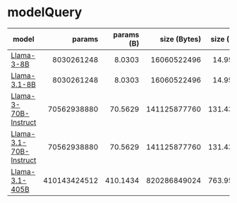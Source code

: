 # modelQuery



| model | params | params (B) | size (Bytes) | size (GB) | layers | dim  | etc        | 
| ----- | -----: | ---------: | -----------: | --------: | -----: | ---: | :--------: |
| [Llama-3-8B](https://huggingface.co/meta-llama/Meta-Llama-3-8B) | 8030261248 | 8.0303 | 16060522496 | 14.9575 | 32 | 4096 | [*](https://huggingface.co/meta-llama/Meta-Llama-3-8B/blob/main/original/params.json) |
| [Llama-3.1-8B](https://huggingface.co/meta-llama/Meta-Llama-3.1-8B) | 8030261248 | 8.0303 | 16060522496 | 14.9575 | 32 | 4096 | [*](https://huggingface.co/meta-llama/Meta-Llama-3.1-8B/blob/main/original/params.json) |
| [Llama-3-70B-Instruct](https://huggingface.co/meta-llama/Meta-Llama-3-70B-Instruct)     | 70562938880 | 70.5629 | 141125877760 | 131.4337 | 80 | 8192 | [*](https://huggingface.co/meta-llama/Meta-Llama-3-70B-Instruct/blob/main/original/params.json) |
| [Llama-3.1-70B-Instruct](https://huggingface.co/meta-llama/Meta-Llama-3.1-70B-Instruct) | 70562938880 | 70.5629 | 141125877760 | 131.4337 | 80 | 8192 | [*](https://huggingface.co/meta-llama/Meta-Llama-3.1-70B-Instruct/blob/main/original/params.json) |
| [Llama-3.1-405B](https://huggingface.co/meta-llama/Meta-Llama-3.1-405B) | 410143424512 | 410.1434 | 820286849024 | 763.9517 | 126 | 16384 | [*](https://huggingface.co/meta-llama/Meta-Llama-3.1-405B/blob/main/original/mp16/params.json) |



